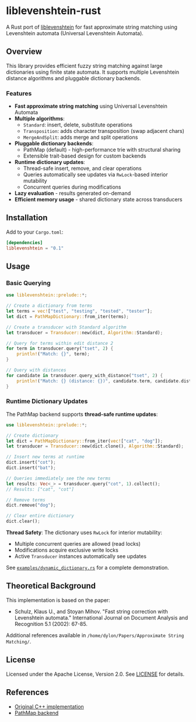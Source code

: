 # liblevenshtein-rust

A Rust port of [liblevenshtein](https://github.com/universal-automata/liblevenshtein-cpp) for fast approximate string matching using Levenshtein automata (Universal Levenshtein Automata).

## Overview

This library provides efficient fuzzy string matching against large dictionaries using finite state automata. It supports multiple Levenshtein distance algorithms and pluggable dictionary backends.

### Features

- **Fast approximate string matching** using Universal Levenshtein Automata
- **Multiple algorithms**:
  - `Standard`: insert, delete, substitute operations
  - `Transposition`: adds character transposition (swap adjacent chars)
  - `MergeAndSplit`: adds merge and split operations
- **Pluggable dictionary backends**:
  - PathMap (default) - high-performance trie with structural sharing
  - Extensible trait-based design for custom backends
- **Runtime dictionary updates**:
  - Thread-safe insert, remove, and clear operations
  - Queries automatically see updates via `RwLock`-based interior mutability
  - Concurrent queries during modifications
- **Lazy evaluation** - results generated on-demand
- **Efficient memory usage** - shared dictionary state across transducers

## Installation

Add to your `Cargo.toml`:

```toml
[dependencies]
liblevenshtein = "0.1"
```

## Usage

### Basic Querying

```rust
use liblevenshtein::prelude::*;

// Create a dictionary from terms
let terms = vec!["test", "testing", "tested", "tester"];
let dict = PathMapDictionary::from_iter(terms);

// Create a transducer with Standard algorithm
let transducer = Transducer::new(dict, Algorithm::Standard);

// Query for terms within edit distance 2
for term in transducer.query("tset", 2) {
    println!("Match: {}", term);
}

// Query with distances
for candidate in transducer.query_with_distance("tset", 2) {
    println!("Match: {} (distance: {})", candidate.term, candidate.distance);
}
```

### Runtime Dictionary Updates

The PathMap backend supports **thread-safe runtime updates**:

```rust
use liblevenshtein::prelude::*;

// Create dictionary
let dict = PathMapDictionary::from_iter(vec!["cat", "dog"]);
let transducer = Transducer::new(dict.clone(), Algorithm::Standard);

// Insert new terms at runtime
dict.insert("cot");
dict.insert("bat");

// Queries immediately see the new terms
let results: Vec<_> = transducer.query("cot", 1).collect();
// Results: ["cat", "cot"]

// Remove terms
dict.remove("dog");

// Clear entire dictionary
dict.clear();
```

**Thread Safety**: The dictionary uses `RwLock` for interior mutability:
- Multiple concurrent queries are allowed (read locks)
- Modifications acquire exclusive write locks
- Active `Transducer` instances automatically see updates

See [`examples/dynamic_dictionary.rs`](examples/dynamic_dictionary.rs) for a complete demonstration.

## Theoretical Background

This implementation is based on the paper:

- Schulz, Klaus U., and Stoyan Mihov. "Fast string correction with Levenshtein automata." International Journal on Document Analysis and Recognition 5.1 (2002): 67-85.

Additional references available in `/home/dylon/Papers/Approximate String Matching/`.

## License

Licensed under the Apache License, Version 2.0. See [LICENSE](LICENSE) for details.

## References

- [Original C++ implementation](https://github.com/universal-automata/liblevenshtein-cpp)
- [PathMap backend](https://github.com/F1R3FLY-io/PathMap)
